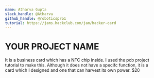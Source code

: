 ```yaml
---
name: Atharva Gupta
slack_handle: @Atharva
github_handle: @roboticspro1
tutorial: https://jams.hackclub.com/jam/hacker-card
---
```


# YOUR PROJECT NAME

<!-- Describe your board in 2-3 sentences. What are you making? What will it do? --> It is a business card which has a NFC chip inside. I used the pcb project tutorial to make this. Although it does not have a specifc function, it is a card which I designed and one that can harvest its own power.

<!-- How much is it going to cost? --> $20

<!-- Tell us a little bit about your design process. What were some challenges? What helped? ***Totally optional*** -->
